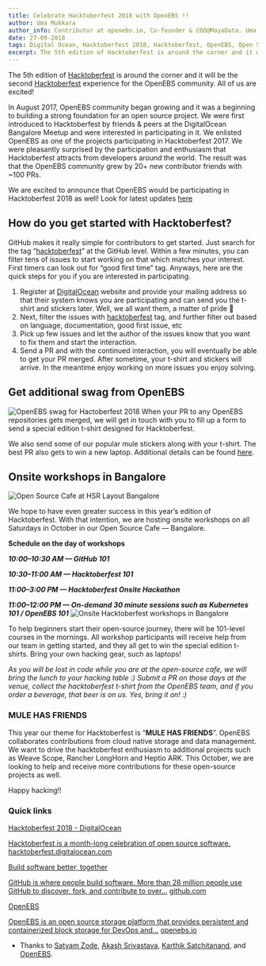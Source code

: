 ```yaml
---
title: Celebrate Hacktoberfest 2018 with OpenEBS !!
author: Uma Mukkara
author_info: Contributor at openebs.io, Co-founder & COO@MayaData. Uma led product development in the early days of MayaData (CloudByte).
date: 27-09-2018
tags: Digital Ocean, Hacktoberfest 2018, Hacktoberfest, OpenEBS, Open Source
excerpt: The 5th edition of Hacktoberfest is around the corner and it will be the second Hacktoberfest experience for the OpenEBS community. All of us are excited!
---
```


The 5th edition of [Hacktoberfest](https://hacktoberfest.digitalocean.com/) is around the corner and it will be the second [Hacktoberfest](https://openebs.io/hackfests/hacktoberfest-2018) experience for the OpenEBS community. All of us are excited!

In August 2017, OpenEBS community began growing and it was a beginning to building a strong foundation for an open source project. We were first introduced to Hacktoberfest by friends & peers at the DigitalOcean Bangalore Meetup and were interested in participating in it. We enlisted OpenEBS as one of the projects participating in Hacktoberfest 2017. We were pleasantly surprised by the participation and enthusiasm that Hacktoberfest attracts from developers around the world. The result was that the OpenEBS community grew by 20+ new contributor friends with ~100 PRs.

We are excited to announce that OpenEBS would be participating in Hacktoberfest 2018 as well! Look for latest updates [here](https://openebs.io/hacktoberfest)

## How do you get started with Hacktoberfest?

GitHub makes it really simple for contributors to get started. Just search for the tag “[hacktoberfest](https://github.com/search?l=&amp;q=state%3Aopen+label%3Ahacktoberfest&amp;ref=advsearch&amp;type=Issues&amp;utf8=%E2%9C%93)” at the GitHub level. Within a few minutes, you can filter tens of issues to start working on that which matches your interest. First timers can look out for “good first time” tag. Anyways, here are the quick steps for you if you are interested in participating.

1. Register at [DigitalOcean](https://hacktoberfest.digitalocean.com/) website and provide your mailing address so that their system knows you are participating and can send you the t-shirt and stickers later. Well, we all want them, a matter of pride 🙂
2. Next, filter the issues with [hacktoberfest](https://github.com/search?l=&amp;q=state%3Aopen+label%3Ahacktoberfest&amp;ref=advsearch&amp;type=Issues&amp;utf8=%E2%9C%93) tag, and further filter out based on language, documentation, good first issue, etc
3. Pick up few issues and let the author of the issues know that you want to fix them and start the interaction.
4. Send a PR and with the continued interaction, you will eventually be able to get your PR merged. After sometime, your t-shirt and stickers will arrive. In the meantime enjoy working on more issues you enjoy solving.

## Get additional swag from OpenEBS
![OpenEBS swag for Hactoberfest 2018](https://cdn-images-1.medium.com/max/600/1*BXesj2ROGdmUH3vXHkRaRA.png)
When your PR to any OpenEBS repositories gets merged, we will get in touch with you to fill up a form to send a special edition t-shirt designed for Hacktoberfest.

We also send some of our popular mule stickers along with your t-shirt. The best PR also gets to win a new laptop. Additional details can be found [here](https://openebs.io/hackfests/hacktoberfest-2018?__hstc=216392137.2860b2a415ee07539ccc6f5e86f86eda.1580127992304.1580127992304.1580127992304.1&amp;__hssc=216392137.1.1580127992304&amp;__hsfp=3765904294).

## Onsite workshops in Bangalore
![Open Source Cafe at HSR Layout Bangalore](/images/blog/openebs-cafe.png)

We hope to have even greater success in this year’s edition of Hacktoberfest. With that intention, we are hosting onsite workshops on all Saturdays in October in our Open Source Cafe — Bangalore.

**Schedule on the day of workshops**

***10:00–10:30 AM — GitHub 101***

***10:30–11:00 AM — Hacktoberfest 101***

***11:00–3:00 PM — Hacktoberfest Onsite Hackathon***

***11:00–12:00 PM — On-demand 30 minute sessions such as Kubernetes 101 / OpenEBS 101***
![Onsite Hacktoberfest workshops in Bangalore](/images/blog/event-details.png)

To help beginners start their open-source journey, there will be 101-level courses in the mornings. All workshop participants will receive help from our team in getting started, and they all get to win the special edition t-shirts. Bring your own hacking gear, such as laptops!

*As you will be lost in code while you are at the open-source cafe, we will bring the lunch to your hacking table :) Submit a PR on those days at the venue, collect the hacktoberfest t-shirt from the OpenEBS team, and if you order a beverage, that beer is on us. Yes, bring it on! :)*

### **MULE HAS FRIENDS**

This year our theme for Hacktoberfest is “**MULE HAS FRIENDS**”. OpenEBS collaborates contributions from cloud native storage and data management. We want to drive the hacktoberfest enthusiasm to additional projects such as Weave Scope, Rancher LongHorn and Heptio ARK. This October, we are looking to help and receive more contributions for these open-source projects as well.

Happy hacking!!

### **Quick links**

[Hacktoberfest 2018 - DigitalOcean](https://hacktoberfest.digitalocean.com/)

[Hacktoberfest is a month-long celebration of open source software.](https://hacktoberfest.digitalocean.com/)
[hacktoberfest.digitalocean.com](https://hacktoberfest.digitalocean.com/)

[Build software better, together](https://github.com/search?l=&amp;q=state%3Aopen+label%3Ahacktoberfest&amp;ref=advsearch&amp;type=Issues&amp;utf8=%E2%9C%93)

[GitHub is where people build software. More than 28 million people use GitHub to discover, fork, and contribute to over…](https://github.com/search?l=&amp;q=state%3Aopen+label%3Ahacktoberfest&amp;ref=advsearch&amp;type=Issues&amp;utf8=%E2%9C%93)
[github.com](https://github.com/search?l=&amp;q=state%3Aopen+label%3Ahacktoberfest&amp;ref=advsearch&amp;type=Issues&amp;utf8=%E2%9C%93)

[OpenEBS](https://openebs.io/hacktoberfest?__hstc=216392137.2860b2a415ee07539ccc6f5e86f86eda.1580127992304.1580127992304.1580127992304.1&amp;__hssc=216392137.1.1580127992304&amp;__hsfp=3765904294)

[OpenEBS is an open source storage platform that provides persistent and containerized block storage for DevOps and…](https://openebs.io/hacktoberfest?__hstc=216392137.2860b2a415ee07539ccc6f5e86f86eda.1580127992304.1580127992304.1580127992304.1&amp;__hssc=216392137.1.1580127992304&amp;__hsfp=3765904294)
[openebs.io](https://openebs.io/hacktoberfest?__hstc=216392137.2860b2a415ee07539ccc6f5e86f86eda.1580127992304.1580127992304.1580127992304.1&amp;__hssc=216392137.1.1580127992304&amp;__hsfp=3765904294)

- Thanks to [Satyam Zode](https://medium.com/@satyamz?source=post_page), [Akash Srivastava](https://medium.com/@srivastavaakash?source=post_page), [Karthik Satchitanand](https://medium.com/@karthik.s_5236?source=post_page), and [OpenEBS](https://medium.com/@openebs?source=post_page).
